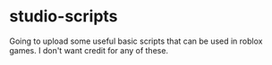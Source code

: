 # studio-scripts
Going to upload some useful basic scripts that can be used in roblox games.
I don't want credit for any of these.
